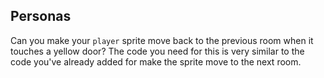 ## Personas

Can you make your `player` sprite move back to the previous room when it touches a yellow door? The code you need for this is very similar to the code you've already added for make the sprite move to the next room.